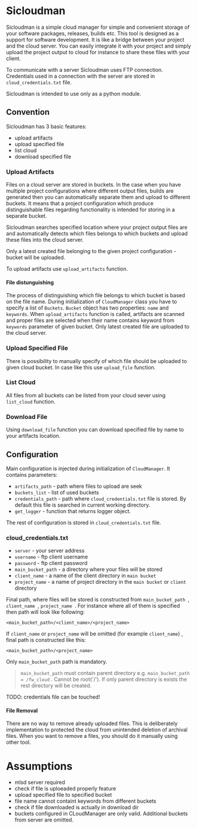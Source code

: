 # Sicloudman

Sicloudman is a simple cloud manager for simple and convenient storage of your software packages, releases, builds etc. This tool is designed as a support for software development. It is like a bridge between your project and the cloud server. You can easily integrate it with your project and simply upload the project output to cloud for instance to share these files with your client.

To communicate with a server Sicloudman uses FTP connection. Credentials used in a connection with the server are stored in `cloud_credentials.txt` file.

Sicloudman is intended to use only as a python module.

## Convention

Sicloudman has 3 basic features:

- upload artifacts
- upload specified file
- list cloud
- download specified file

### Upload Artifacts

Files on a cloud server are stored in buckets. In the case when you have multiple project configurations where different output files, builds are generated then you can automatically separate them and upload to different buckets. It means that a project configuration which produce distinguishable files regarding functionality is intended for storing in a separate bucket.

Sicloudman searches specified location where your project output files are and automatically detects which files belongs to which buckets and upload these files into the cloud server.

Only a latest created file belonging to the given project configuration - bucket will be uploaded.

To upload artifacts use `upload_artifacts` function.

#### File distunguishing

The process of distinguishing which file belongs to which bucket is based on the file name. During initialization of `CloudManager` class you have to specify a list of `Buckets`. `Bucket` object has two properties: `name` and `keywords`. When `upload_artifacts` function is called, artifacts are scanned and proper files are selected when their name contains keyword from `keywords` parameter of given bucket. Only latest created file are uploaded to the cloud server.

### Upload Specified File

There is possibility to manually specify of which file should be uploaded to given cloud bucket. In case like this use `upload_file` function.

### List Cloud

All files from all buckets can be listed from your cloud sever using `list_cloud` function.

### Download File

Using `download_file` function you can download specified file by name to your artifacts location.

## Configuration

Main configuration is injected during initialization of `CloudManager`. It contains parameters:

- `artifacts_path` - path where files to upload are seek
- `buckets_list` - list of used buckets
- `credentials_path` - path where `cloud_credentials.txt` file is stored. By default this file is searched in current working directory.
- `get_logger` - function that returns logger object.

The rest of configuration is stored in `cloud_credentials.txt` file.

### cloud_credentials.txt

- `server` - your server address 
- `username` - ftp client username
- `password` - ftp client password
- `main_bucket_path` - a directory where your files will be stored
- `client_name` - a name of the client directory in `main bucket`
- `project_name` - a name of project directory in the `main bucket` or `client` directory

Final path, where files will be stored is constructed from `main_bucket_path `, `client_name `, `project_name `. For instance where all of them is specified then path will look like following:

```
<main_bucket_path>/<client_name>/<project_name>
```

If `client_name` or `project_name` will be omitted (for example `client_name`) , final path is constructed like this:

```
<main_bucket_path>/<project_name>
```

Only `main_bucket_path` path is mandatory.

> `main_bucket_path`  must contain parent directory e.g. `main_bucket_path = /fw_cloud` . Cannot be root('/'). If only parent directory is exists the rest directory will be created.



TODO: credentials file can be touched!















#### File Removal

There are no way to remove already uploaded files. This is deliberately implementation to protected the cloud from unintended deletion of archival files. When you want to remove a files, you should do it manually using other tool.





















# Assumptions

- mlsd server required
- check if file is uploeaded properly feature
- upload specified file to specified bucket
- file name cannot containt keywords from different buckets
- check if file downloaded is actually in download dir
- buckets configured in CLoudManager are only valid. Additional buckets from server are omitted.
